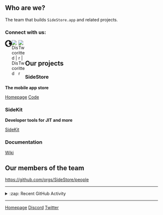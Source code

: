 <!-- 
Docs: How to use GitHub README and actions to auto-generate embedded content.
https://github.com/anuraghazra/github-readme-stats
https://www.youtube.com/watch?v=n6d4KHSKqGk
https://github.com/rahuldkjain/github-profile-readme-generator
 -->

## Who are we?

The team that builds `SideStore.app` and related projects.

### Connect with us:

<!--
[![Website](https://img.shields.io/website?label=sidestore.io&style=for-the-badge&url=https://sidestore.io)](https://sidestore.io)
[![Twitter Follow](https://img.shields.io/twitter/follow/sidestore_io?color=1DA1F2&logo=twitter&style=for-the-badge)](https://twitter.com/intent/follow?original_referer=https%3A%2F%2Fgithub.com%2Fsidestore&screen_name=sidestore)
[![GitHub Followers](https://img.shields.io/github/followers/sidestore?style=for-the-badge)]()
[![GitHub Sponsors](https://img.shields.io/github/sponsors/sidestore?style=for-the-badge
)]() 
-->

[<img align="left" alt="sidestore.io" width="22px" src="https://raw.githubusercontent.com/iconic/open-iconic/master/svg/globe.svg" />][website]
[<img align="left" alt="Discord | Discord" width="22px" src="https://cdn.jsdelivr.net/npm/simple-icons@v3/icons/discord.svg" />][discord]
[<img align="left" alt="Twitter | Twitter" width="22px" src="https://cdn.jsdelivr.net/npm/simple-icons@v3/icons/twitter.svg" />][twitter]

<br />
<br />

## Our projects

### SideStore

__The mobile app store__

[Homepage][website]
[Code][git.sidestore]

### SideKit

__Developer tools for JIT and more__

[SideKit][git.sidekit]

### Documentation

[Wiki][wiki]

## Our members of the team

https://github.com/orgs/SideStore/people

---

<details>
  <summary>:zap: Recent GitHub Activity</summary>

<!--START_SECTION:activity-->
1. 🗣 Commented on [#601](https://github.com/SideStore/SideStore/issues/601) in [SideStore/SideStore](https://github.com/SideStore/SideStore)
2. 🗣 Commented on [#20](https://github.com/SideStore/apple-private-apis/issues/20) in [SideStore/apple-private-apis](https://github.com/SideStore/apple-private-apis)
3. ❗️ Opened issue [#615](https://github.com/SideStore/SideStore/issues/615) in [SideStore/SideStore](https://github.com/SideStore/SideStore)
4. ❗️ Opened issue [#614](https://github.com/SideStore/SideStore/issues/614) in [SideStore/SideStore](https://github.com/SideStore/SideStore)
5. ❌ Closed PR [#613](https://github.com/SideStore/SideStore/pull/613) in [SideStore/SideStore](https://github.com/SideStore/SideStore)
6. 💪 Opened PR [#613](https://github.com/SideStore/SideStore/pull/613) in [SideStore/SideStore](https://github.com/SideStore/SideStore)
7. 🎉 Merged PR [#612](https://github.com/SideStore/SideStore/pull/612) in [SideStore/SideStore](https://github.com/SideStore/SideStore)
8. 💪 Opened PR [#612](https://github.com/SideStore/SideStore/pull/612) in [SideStore/SideStore](https://github.com/SideStore/SideStore)
9. 🗣 Commented on [#20](https://github.com/SideStore/apple-private-apis/issues/20) in [SideStore/apple-private-apis](https://github.com/SideStore/apple-private-apis)
10. 🗣 Commented on [#20](https://github.com/SideStore/apple-private-apis/issues/20) in [SideStore/apple-private-apis](https://github.com/SideStore/apple-private-apis)
11. 🗣 Commented on [#9](https://github.com/SideStore/apple-private-apis/issues/9) in [SideStore/apple-private-apis](https://github.com/SideStore/apple-private-apis)
12. 🗣 Commented on [#8](https://github.com/SideStore/apple-private-apis/issues/8) in [SideStore/apple-private-apis](https://github.com/SideStore/apple-private-apis)
13. ❗️ Closed issue [#8](https://github.com/SideStore/apple-private-apis/issues/8) in [SideStore/apple-private-apis](https://github.com/SideStore/apple-private-apis)
14. 🗣 Commented on [#1](https://github.com/SideStore/apple-private-apis/issues/1) in [SideStore/apple-private-apis](https://github.com/SideStore/apple-private-apis)
15. ❗️ Closed issue [#1](https://github.com/SideStore/apple-private-apis/issues/1) in [SideStore/apple-private-apis](https://github.com/SideStore/apple-private-apis)
16. ❗️ Closed issue [#7](https://github.com/SideStore/apple-private-apis/issues/7) in [SideStore/apple-private-apis](https://github.com/SideStore/apple-private-apis)
17. ❗️ Closed issue [#10](https://github.com/SideStore/apple-private-apis/issues/10) in [SideStore/apple-private-apis](https://github.com/SideStore/apple-private-apis)
18. 🗣 Commented on [#10](https://github.com/SideStore/apple-private-apis/issues/10) in [SideStore/apple-private-apis](https://github.com/SideStore/apple-private-apis)
19. ❗️ Closed issue [#5](https://github.com/SideStore/apple-private-apis/issues/5) in [SideStore/apple-private-apis](https://github.com/SideStore/apple-private-apis)
20. ❗️ Closed issue [#4](https://github.com/SideStore/apple-private-apis/issues/4) in [SideStore/apple-private-apis](https://github.com/SideStore/apple-private-apis)
<!--END_SECTION:activity-->

</details>

---

[Homepage][patreon] [Discord][discord] [Twitter][twitter]

<!--
- [Patreon][patreon]
- [OpenCollective][opencollective]
- [YouTube][youtube]
-->

[website]: https://sidestore.io
[wiki]: https://wiki.sidestore.io
[twitter]: https://twitter.com/sidestore_io
[discord]: https://discord.gg/sidestore-949183273383395328
[youtube]: https://youtube.com/TODO
[patreon]: https://www.patreon.com/SideStore
[opencollective]: https://opencollective.com/TODO
[git.sidestore]: https://github.com/SideStore/SideStore/
[git.sidekit]: https://github.com/SideStore/SideKit

